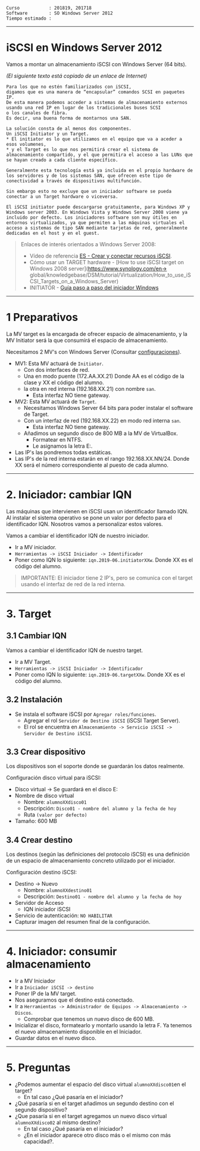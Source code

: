 
```
Curso           : 201819, 201718
Software        : SO Windows Server 2012
Tiempo estimado :
```
---

# iSCSI en Windows Server 2012

Vamos a montar un almacenamiento iSCSI con Windows Server (64 bits).

*(El siguiente texto está copiado de un enlace de Internet)*

```
Para los que no estén familiarizados con iSCSI,
digamos que es una manera de “encapsular” comandos SCSI en paquetes IP.
De esta manera podemos acceder a sistemas de almacenamiento externos
usando una red IP en lugar de los tradicionales buses SCSI
o los canales de fibra.
Es decir, una buena forma de montarnos una SAN.

La solución consta de al menos dos componentes.
Un iSCSI Initiator y un Target.
* El initiator es lo que utilizamos en el equipo que va a aceder a esos volumenes,
* y el Target es lo que nos permitirá crear el sistema de almacenamiento compartido, y el que permitira el acceso a las LUNs que se hayan creado a cada cliente específico.

Generalmente esta tecnología está ya incluida en el propio hardware de los servidores y de los sistemas SAN, que ofrecen este tipo de conectividad a través de dispositivos multifunción.

Sin embargo esto no excluye que un iniciador software se pueda conectar a un Target hardware o viceversa.

El iSCSI initiator puede descargarse gratuitamente, para Windows XP y Windows server 2003. En Windows Vista y Windows Server 2008 viene ya incluido por defecto. Los iniciadores software son muy útiles en entornos virtualizados, ya que permiten a las máquinas virtuales el acceso a sistemas de tipo SAN mediante tarjetas de red, generalmente dedicadas en el host y en el guest.
```

> Enlaces de interés orientados a Windows Server 2008:
> * Vídeo de referencia [ES - Crear y conectar recursos iSCSI](https://youtu.be/_77UL2kZEEA).
> * Cómo usar un TARGET hardware - [How to use iSCSI target on Windows 2008 server](https://www.synology.com/en-> global/knowledgebase/DSM/tutorial/Virtualization/How_to_use_iSCSI_Targets_on_a_Windows_Server)
> * INITIATOR - [Guía paso a paso del iniciador Windows](https://technet.microsoft.com/es-es/library/ee338476%28v=ws.10%29.aspx)

---

# 1 Preparativos

La MV target es la encargada de ofrecer espacio de almacenamiento, y la MV Initiator será la que
consumirá el espacio de almacenamiento.

Necesitamos 2 MV's con Windows Server (Consultar [configuraciones](../../global/configuracion/windows-server.md)).
* MV1: Esta MV actuará de `Initiator`.
    * Con dos interfaces de red.
    * Una en modo puente (172.AA.XX.21) Donde AA es el código de la clase y XX el código del alumno.
    * la otra en red interna (192.168.XX.21) con nombre `san`.
        * Esta interfaz NO tiene gateway.
* MV2: Esta MV actuará de `Target`.
    * Necesitamos Windows Server 64 bits para poder instalar el software de Target.
    * Con un interfaz de red (192.168.XX.22) en modo red interna `san`.
        * Esta interfaz NO tiene gateway.
    * Añadimos un segundo disco de 800 MB a la MV de VirtualBox.
        * Formatear en NTFS.
        * Le asignamos la letra E:.
* Las IP's las pondremos todas estáticas.
* Las IP's de la red interna estarán en el rango 192.168.XX.NN/24.
Donde XX será el número correspondiente al puesto de cada alumno.

---

# 2. Iniciador: cambiar IQN

Las máquinas que intervienen en iSCSI usan un identificador llamado IQN. Al instalar el sistema
operativo se pone un valor por defecto para el identificador IQN. Nosotros vamos a personalizar estos valores.

Vamos a cambiar el identificador IQN de nuestro iniciador.
* Ir a MV iniciador.
* `Herramientas -> iSCSI Iniciador -> Identificador`
* Poner como IQN lo siguiente: `iqn.2019-06.initiatorXXw`. Donde XX es el código del alumno.

> IMPORTANTE: El iniciador tiene 2 IP's, pero se comunica con el target usando el interfaz de red de la red interna.

---

# 3. Target

## 3.1 Cambiar IQN

Vamos a cambiar el identificador IQN de nuestro target.
* Ir a MV Target.
* `Herramientas -> iSCSI Iniciador -> Identificador`
* Poner como IQN lo siguiente: `iqn.2019-06.targetXXw`. Donde XX es el código del alumno.

## 3.2 Instalación

* Se instala el software iSCSI por `Agregar roles/funciones`.
    * Agregar el rol `Servidor de Destino iSCSI` (iSCSI Target Server).
    * El rol se encuentra en `Almacenamiento -> Servicio iSCSI -> Servidor de Destino iSCSI`.

## 3.3 Crear dispositivo 

Los dispositivos son el soporte donde se guardarán los datos realmente.

Configuración disco virtual para iSCSI:
* Disco virtual -> Se guardará en el disco E:
* Nombre de disco virtual
    * Nombre: `alumnoXXdisco01`
    * Descripción: `Disco01 - nombre del alumno y la fecha de hoy`
    * Ruta `(valor por defecto)`
* Tamaño: 600 MB

## 3.4 Crear destino 

Los destinos (según las definiciones del protocolo iSCSI) es una definición de un espacio de almacenamiento concreto utilizado por el iniciador.

Configuración destino iSCSI:
* Destino -> Nuevo
    * Nombre: `alumnoXXdestino01`
    * Descripción: `Destino01 - nombre del alumno y la fecha de hoy`
* Servidor de Acceso
    * IQN iniciador iSCSI
* Servicio de autenticación: `NO HABILITAR`
* Capturar imagen del resumen final de la configuración.

---

# 4. Iniciador: consumir almacenamiento

* Ir a MV Iniciador
* Ir a `Iniciador iSCSI -> destino`
* Poner IP de la MV target.
* Nos aseguramos que el destino está conectado.
* Ir a `Herramientas -> Administrador de Equipos -> Almacenamiento -> Discos`.
    * Comprobar que tenemos un nuevo disco de 600 MB.
* Inicializar el disco, formatearlo y montarlo usando la letra F.
Ya tenemos el nuevo almacenamiento disponible en el Iniciador.
* Guardar datos en el nuevo disco.

---

# 5. Preguntas

* ¿Podemos aumentar el espacio del disco virtual `alumnoXXdisco01`en el target?
    * En tal caso ¿Qué pasaría en el iniciador?
* ¿Qué pasaría si en el target añadimos un segundo destino con el segundo dispositivo?
* ¿Que pasaría si en el target agregamos un nuevo disco virtual `alumnoXXdisco02` al mismo destino?
    * En tal caso ¿Qué pasaría en el iniciador?
    * ¿En el iniciador aparece otro disco más o el mismo con más capacidad?.

